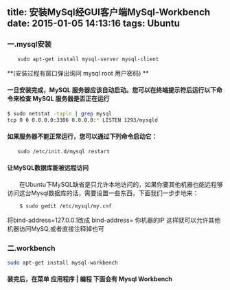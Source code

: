 title: 安装MySql经GUI客户端MySql-Workbench
date: 2015-01-05 14:13:16
tags: Ubuntu
---
### 一.mysql安装  
``` bash
　　sudo apt-get install mysql-server mysql-client  
```
**(安装过程有窗口弹出询问 mysql root 用户密码)  **
#### 一旦安装完成，MySQL 服务器应该自动启动。您可以在终端提示符后运行以下命令来检查 MySQL 服务器是否正在运行
``` bash
$ sudo netstat -tapln | grep mysql  
tcp 0 0 0.0.0.0:3306 0.0.0.0:* LISTEN 1293/mysqld
```
#### 如果服务器不能正常运行，您可以通过下列命令启动它：
``` bash
　　sudo /etc/init.d/mysql restart
```
#### 让MySQL数据库能被远程访问  
　　在Ubuntu下MySQL缺省是只允许本地访问的，如果你要其他机器也能远程够访问这台Mysql数据库的话，需要设置一些东西，下面我们一步步地来：
``` bash
    $ sudo gedit /etc/mysql/my.cnf  
```
将bind-address=127.0.0.1改成 bind-address= 你机器的IP 这样就可以允许其他机器访问MySQ,或者直接注释掉也可

### 二.workbench
``` bash
sudo apt-get install mysql-workbench
```
#### 装完后，在菜单 应用程序 | 编程 下面会有 Mysql Workbench
